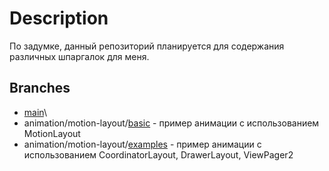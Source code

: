 # Description
По задумке, данный репозиторий планируется для содержания различных шпаргалок для меня.

## Branches
+ [main](https://github.com/friendboy1/Templates/tree/master)\
+ animation/motion-layout/[basic](https://github.com/friendboy1/Templates/tree/animation/motion-layout%2Fbasic) - пример анимации с использованием MotionLayout
+ animation/motion-layout/[examples](https://github.com/friendboy1/Templates/tree/animation/motion-layout/examples) - пример анимации с использованием CoordinatorLayout, DrawerLayout, ViewPager2